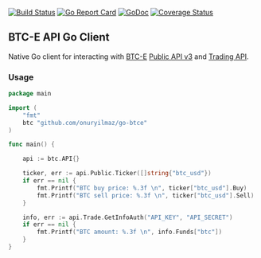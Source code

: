 [![Build Status](https://travis-ci.org/onuryilmaz/go-btce.svg?branch=master)](https://travis-ci.org/onuryilmaz/go-btce)
[![Go Report Card](https://goreportcard.com/badge/github.com/onuryilmaz/go-btce)](https://goreportcard.com/report/github.com/onuryilmaz/go-btce)
[![GoDoc](https://godoc.org/github.com/onuryilmaz/go-btce?status.svg)](https://godoc.org/github.com/onuryilmaz/go-btce)
[![Coverage Status](https://coveralls.io/repos/github/onuryilmaz/go-btce/badge.svg?branch=master)](https://coveralls.io/github/onuryilmaz/go-btce?branch=master)

## BTC-E API Go Client
Native Go client for interacting with [BTC-E](https://btc-e.com/) [Public API v3](https://btc-e.com/api/3/docs) and [Trading API](https://btc-e.com/tapi/docs).

### Usage

```go
package main

import (
	"fmt"
	btc "github.com/onuryilmaz/go-btce"
)

func main() {

	api := btc.API{}

	ticker, err := api.Public.Ticker([]string{"btc_usd"})
	if err == nil {
		fmt.Printf("BTC buy price: %.3f \n", ticker["btc_usd"].Buy)
		fmt.Printf("BTC sell price: %.3f \n", ticker["btc_usd"].Sell)
	}

	info, err := api.Trade.GetInfoAuth("API_KEY", "API_SECRET")
	if err == nil {
		fmt.Printf("BTC amount: %.3f \n", info.Funds["btc"])
	}
}
```
